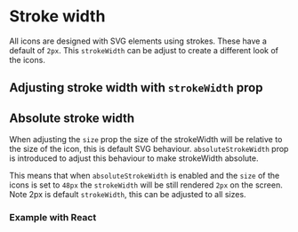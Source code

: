 # Stroke width

All icons are designed with SVG elements using strokes. These have a default of `2px`. This `strokeWidth` can be adjust to create a different look of the icons.

<!-- Image of icon stroke width comparison -->

## Adjusting stroke width with `strokeWidth` prop

<!-- Image of icon stroke width comparison -->

## Absolute stroke width

When adjusting the `size` prop the size of the strokeWidth will be relative to the size of the icon, this is default SVG behaviour. `absoluteStrokeWidth` prop is introduced to adjust this behaviour to make strokeWidth absolute.

This means that when `absoluteStrokeWidth` is enabled and the `size` of the icons is set to `48px` the `strokeWidth` will be still rendered `2px` on the screen.
Note 2px is default `strokeWidth`, this can be adjusted to all sizes.

<!-- Image of icon stroke comparison with absoluteStrokeWidth enabled -->

### Example with React
